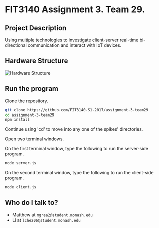 # FIT3140 Assignment 3. Team 29.

## Project Description ##
Using multiple technologies to investigate client-server real-time bi-directional communication and interact with IoT devices.

## Hardware Structure ##
![Hardware Structure](https://github.com/FIT3140-S1-2017/assignment-3-team29/blob/master/Arduino-motion-sensor-circuit.png)

## Run the program ##
Clone the repository.
```bash
git clone https://github.com/FIT3140-S1-2017/assignment-3-team29
cd assignment-3-team29
npm install
```

Continue using 'cd' to move into any one of the spikes' directories.

Open two terminal windows.


On the first terminal window, type the following to run the server-side program.
```bash
node server.js
```

On the second terminal window, type the following to run the client-side program.
```bash
node client.js
```

## Who do I talk to? ##

* Matthew at `mgrea2@student.monash.edu`
* Li at `lche206@student.monash.edu`
